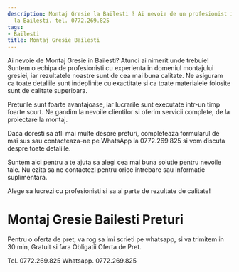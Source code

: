 ```yaml
---
description: Montaj Gresie la Bailesti ? Ai nevoie de un profesionist in Montaj Gresie
  la Bailesti. tel. 0772.269.825
tags:
- Bailesti
title: Montaj Gresie Bailesti
---
```



Ai nevoie de Montaj Gresie in Bailesti? Atunci ai nimerit unde trebuie! Suntem o echipa de profesionisti cu experienta in domeniul montajului gresiei, iar rezultatele noastre sunt de cea mai buna calitate. Ne asiguram ca toate detaliile sunt indeplinite cu exactitate si ca toate materialele folosite sunt de calitate superioara. 

Preturile sunt foarte avantajoase, iar lucrarile sunt executate intr-un timp foarte scurt. Ne gandim la nevoile clientilor si oferim servicii complete, de la proiectare la montaj. 

Daca doresti sa afli mai multe despre preturi, completeaza formularul de mai sus sau contacteaza-ne pe WhatsApp la 0772.269.825 si vom discuta despre toate detaliile. 

Suntem aici pentru a te ajuta sa alegi cea mai buna solutie pentru nevoile tale. Nu ezita sa ne contactezi pentru orice intrebare sau informatie suplimentara. 

Alege sa lucrezi cu profesionisti si sa ai parte de rezultate de calitate!

# Montaj Gresie Bailesti Preturi
Pentru o oferta de pret, va rog sa imi scrieti pe whatsapp, si va trimitem in 30 min, Gratuit si fara Obligatii Oferta de Pret.

Tel. 0772.269.825
Whatsapp. 0772.269.825